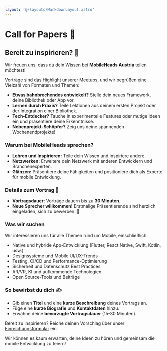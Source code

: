 ```yaml
---
layout: '@/layouts/MarkdownLayout.astro'
---
```


# Call for Papers 📣

## Bereit zu inspirieren? 🚀

Wir freuen uns, dass du dein Wissen bei **MobileHeads Austria** teilen möchtest!

Vorträge sind das Highlight unserer Meetups, und wir begrüßen eine Vielzahl von Formaten und Themen:

- **Etwas bahnbrechendes entwickelt?** Stelle dein neues Framework, deine Bibliothek oder App vor.
- **Lernen durch Praxis?** Teile Lektionen aus deinem ersten Projekt oder der Integration einer Bibliothek.
- **Tech-Entdecker?** Tauche in experimentelle Features oder mutige Ideen ein und präsentiere deine Erkenntnisse.
- **Nebenprojekt-Schöpfer?** Zeig uns deine spannenden Wochenendprojekte!

### Warum bei MobileHeads sprechen?

- **Lehren und Inspirieren:** Teile dein Wissen und inspiriere andere.
- **Netzwerken:** Erweitere dein Netzwerk mit anderen Entwicklern und Branchenexperten.
- **Glänzen:** Präsentiere deine Fähigkeiten und positioniere dich als Experte für mobile Entwicklung.

### Details zum Vortrag 🎤

- **Vortragsdauer:** Vorträge dauern bis zu **30 Minuten**.
- **Neue Sprecher willkommen!** Erstmalige Präsentierende sind herzlich eingeladen, sich zu bewerben. 🌟

### Was wir suchen

Wir interessieren uns für alle Themen rund um Mobile, einschließlich:

- Native und hybride App-Entwicklung (Flutter, React Native, Swift, Kotlin, usw.)
- Designsysteme und Mobile UI/UX-Trends
- Testing, CI/CD und Performance-Optimierung
- Sicherheit und Datenschutz Best Practices
- AR/VR, KI und aufkommende Technologien
- Open Source-Tools und Beiträge

### So bewirbst du dich ✍️

- Gib einen **Titel** und eine **kurze Beschreibung** deines Vortrags an.
- Füge eine **kurze Biografie** und **Kontaktdaten** hinzu.
- Erwähne deine **bevorzugte Vortragsdauer** (15-30 Minuten).

Bereit zu inspirieren? Reiche deinen Vorschlag über unser [Einreichungsformular](https://forms.gle/iYeStCNtTMb78KVb8) ein.

Wir können es kaum erwarten, deine Ideen zu hören und gemeinsam die mobile Entwicklung zu feiern!
